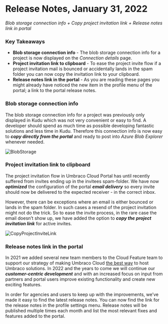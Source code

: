 # Release Notes, January 31, 2022

_Blob storage connection info + Copy project invitation link + Release notes link in portal_

### Key Takeaways
- **Blob storage connection info** - The blob storage connection info for a project is now displayed on the _Connection details_ page.
- **Project invitation link to clipboard** - To ease the project invite flow if a project invitation mail is bounced or accidentally lands in the spam folder you can now copy the invitation link to your clipboard.
- **Release notes link in the portal** - As you are reading these pages you might already have noticed the new item in the profile menu of the portal; a link to the portal release notes.

### Blob storage connection info
The blob storage connection info for a project was previously only displayed in Kudu which was not very convenient or easy to find. A developer should spend as much time as possible developing fantastic solutions and less time in Kudu.
Therefore this connection info is now easy to **_copy directly from the portal_** and ready to post into _Azure Blob Explorer_ whenever needed.

![BlobStorage](https://user-images.githubusercontent.com/93588665/151602205-2784ec6c-1142-4221-9bf4-0ba9727ff8f6.gif)

### Project invitation link to clipboard
The project invitation flow in Umbraco Cloud Portal has until recently suffered from invites ending up in the invitees spam-folder. We have now **_optimized_** the configuration of the portal _**email delivery**_ so every invite should now be delivered to the expected receiver - in the correct inbox.

However, there can be exceptions where an email is either bounced or lands in the spam folder. In such cases a resend of the project invitation might not do the trick. So to ease the invite process, in the rare case the email doesn’t show up, we have added the option to **_copy the project invitation link_** for active invites.

![CopyProjectInviteLink](https://user-images.githubusercontent.com/93588665/151602357-1bd4b165-eb4d-44b5-bc88-b45594ae5dc0.gif)

### Release notes link in the portal
In 2021 we added several new team members to the Cloud Feature team to support our strategy of making Umbraco Cloud [the best way](https://umbraco.com/blog/umbraco-2022-and-onwards/) to host Umbraco solutions. In 2022 and the years to come we will continue our _**customer-centric development**_ and with an increased focus on input from partners and portal users improve existing functionality and create new exciting features.

In order for agencies and users to keep up with the improvements, we’ve made it easy to find the latest release notes. You can now find the link for the release notes in the profile settings menu. Release notes will be published multiple times each month and list the most relevant fixes and features added to the portal. 
